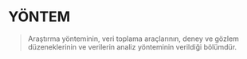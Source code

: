 # YÖNTEM

> Araştırma yönteminin, veri toplama araçlarının, deney ve gözlem düzeneklerinin ve verilerin analiz yönteminin verildiği bölümdür.